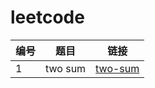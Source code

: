 # leetcode

| 编号     | 题目    | 链接                            |
| -------- | ------- | ------------------------------- |
| 1        | two sum | [two-sum](https://github.com/amorist/leetcode/blob/master/twoSum.go) |
